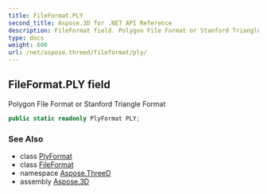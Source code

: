 ```yaml
---
title: FileFormat.PLY
second_title: Aspose.3D for .NET API Reference
description: FileFormat field. Polygon File Format or Stanford Triangle Format
type: docs
weight: 600
url: /net/aspose.threed/fileformat/ply/
---
```

## FileFormat.PLY field

Polygon File Format or Stanford Triangle Format

```csharp
public static readonly PlyFormat PLY;
```

### See Also

* class [PlyFormat](../../../aspose.threed.formats/plyformat/)
* class [FileFormat](../)
* namespace [Aspose.ThreeD](../../../aspose.threed/)
* assembly [Aspose.3D](../../../)


